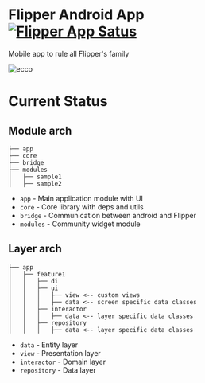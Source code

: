 # Flipper Android App [![Flipper App Satus](https://github.com/Flipper-Zero/Flipper-Android-App/workflows/Android%20CI/badge.svg)](https://github.com/Flipper-Zero/Flipper-Android-App/actions)

Mobile app to rule all Flipper's family

![ecco](https://user-images.githubusercontent.com/5871715/90445233-04748100-e0e8-11ea-9e74-19390b0acfb4.png)
# Current Status

## Module arch

```
├── app
├── core
├── bridge
├── modules
│   ├── sample1
│   ├── sample2
```

- `app` - Main application module with UI
- `core` - Core library with deps and utils
- `bridge` - Communication between android and Flipper
- `modules` - Community widget module

## Layer arch

```
├── app
│   ├── feature1
│   │   ├── di
│   │   ├── ui
│   │   │   ├── view <-- custom views
│   │   │   ├── data <-- screen specific data classes
│   │   ├── interactor
│   │   │   ├── data <-- layer specific data classes
│   │   ├── repository
│   │   │   ├── data <-- layer specific data classes
```

- `data` - Entity layer
- `view` - Presentation layer
- `interactor` - Domain layer
- `repository` - Data layer
